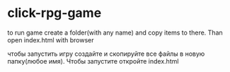 # click-rpg-game
to run game create a folder(with any name) and copy items to there. Than open index.html with browser

чтобы запустить игру создайте и скопируйте все файлы в новую папку(любое имя). Чтобы запустите откройте index.html
